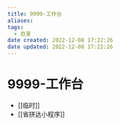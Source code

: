 ```yaml
---
title: 9999-工作台
aliases:
tags:
  - 目录
date created: 2022-12-08 17:22:26
date updated: 2022-12-08 17:22:26
---
```


# 9999-工作台

- [[临时]]
- [[省拼达小程序]]
